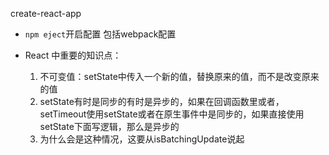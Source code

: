 create-react-app



- `npm eject`开启配置 包括webpack配置

- React 中重要的知识点：
  1. 不可变值：setState中传入一个新的值，替换原来的值，而不是改变原来的值
  2. setState有时是同步的有时是异步的，如果在回调函数里或者，setTimeout使用setState或者在原生事件中是同步的，如果直接使用setState下面写逻辑，那么是异步的
  3. 为什么会是这种情况，这要从isBatchingUpdate说起

